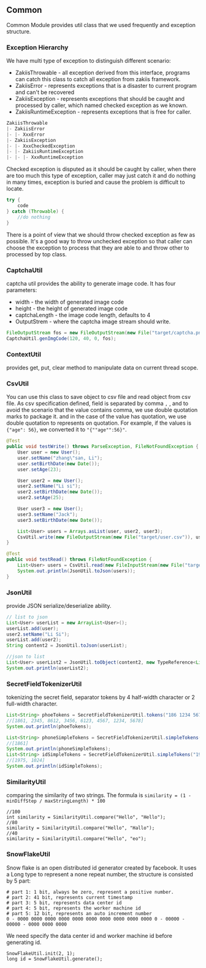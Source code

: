 ## Common

Common Module provides util class that we used frequently and exception structure.

### Exception Hierarchy

We have multi type of exception to distinguish different scenario:

- ZakiisThrowable - all exception derived from this interface, programs can catch this class to catch all exception from zakiis framework.
- ZakiisError - represents exceptions that is a disaster to current program and can't be recovered 
- ZakiisException - represents exceptions that should be caught and processed by caller, which named checked exception as we known.
- ZakiisRuntimeException - represents exceptions that is free for caller.

```java
ZakiisThrowable
|- ZakiisError
|- |- XxxError
|- ZakiisException
|- |- XxxCheckedException
|- |- ZakiisRuntimeException
|- |- |- XxxRuntimeException
```

Checked exception is disputed as it should be caught by caller, when there are too much this type of exception, caller may just catch it and do nothing in many times, exception is buried and cause the problem is difficult to locate.

```java
try {
	code
} catch (Throwable) {
    //do nothing
}
```

There is a point of view that we  should throw checked exception as few as possible. It's a good way to throw unchecked exception so that caller can choose the exception to process that they are able to  and throw other to processed  by top class.

### CaptchaUtil

captcha util provides the ability to generate image code. It has four parameters:

- width - the width of generated image code
- height - the height of generated image code
- captchaLength - the image code length, defaults to 4
- OutputStrem -  where the captcha image stream should write.

```java
FileOutputStream fos = new FileOutputStream(new File("target/captcha.png"));
CaptchaUtil.genImgCode(120, 40, 0, fos);
```

### ContextUtil

provides get, put, clear method to manipulate data on current thread scope.

### CsvUtil

You can use this class to save object to csv file and read object from csv file. As csv specification defined, field is separated by comma `,` , and  to avoid the scenario that the value contains comma, we use double quotation marks to package it. and in the case of the value has quotation, we use double quotation to represents on quotation. For example, if the values is `{"age": 56}`, we converted it to  `"{""age"":56}"`.

```java
@Test
public void testWrite() throws ParseException, FileNotFoundException {
    User user = new User();
    user.setName("zhang\"san, Li");
    user.setBirthDate(new Date());
    user.setAge(23);

    User user2 = new User();
    user2.setName("Li si");
    user2.setBirthDate(new Date());
    user2.setAge(25);

    User user3 = new User();
    user3.setName("Jack");
    user3.setBirthDate(new Date());

    List<User> users = Arrays.asList(user, user2, user3);
    CsvUtil.write(new FileOutputStream(new File("target/user.csv")), users, "utf-8");
}

@Test
public void testRead() throws FileNotFoundException {
    List<User> users = CsvUtil.read(new FileInputStream(new File("target/user.csv")), "utf-8", User.class);
    System.out.println(JsonUtil.toJson(users));
}
```

### JsonUtil

provide JSON serialize/deserialize ability.

```java
// list to json
List<User> userList = new ArrayList<User>();
userList.add(user);
user2.setName("Li Si");
userList.add(user2);
String content2 = JsonUtil.toJson(userList);

//json to list
List<User> userList2 = JsonUtil.toObject(content2, new TypeReference<List<User>>() {});
System.out.println(userList2);
```

### SecretFieldTokenizerUtil

tokenizing the secret field, separator tokens by 4 half-width character or 2 full-width character.

```java
List<String> phoeTokens = SecretFieldTokenizerUtil.tokens("186 1234 5678");
//[1861, 2345, 8612, 3456, 6123, 4567, 1234, 5678]
System.out.println(phoeTokens);

List<String> phoneSimpleTokens = SecretFieldTokenizerUtil.simpleTokens("1861234");
//[1861]
System.out.println(phoneSimpleTokens);
List<String> idSimpleTokens = SecretFieldTokenizerUtil.simpleTokens("19751024");
//[1975, 1024]
System.out.println(idSimpleTokens);
```

### SimilarityUtil

comparing the similarity of two strings.  The formula is `similarity = (1 - minDiffStep / maxStringLength) * 100`

```
//100
int similarity = SimilarityUtil.compare("Hello", "Hello");
//80
similarity = SimilarityUtil.compare("Hello", "Hallo");
//40
similarity = SimilarityUtil.compare("Hello", "eo");
```

### SnowFlakeUtil

Snow flake is an open distributed id generator created by facebook. It uses a Long type to represent a none repeat number, the structure is consisted by 5 part:

```
# part 1: 1 bit, always be zero, represent a positive number.
# part 2: 41 bit, represents current timestamp
# part 3: 5 bit, represents data center id
# part 4: 5 bit, represents the worker machine id
# part 5: 12 bit, represents an auto increment number
0 - 0000 0000 0000 0000 0000 0000 0000 0000 0000 0000 0 - 00000 - 00000 - 0000 0000 0000
```

We need specify the data center id and worker machine id before generating id.

```
SnowFlakeUtil.init(2, 1);
long id = SnowFlakeUtil.generate();
```

